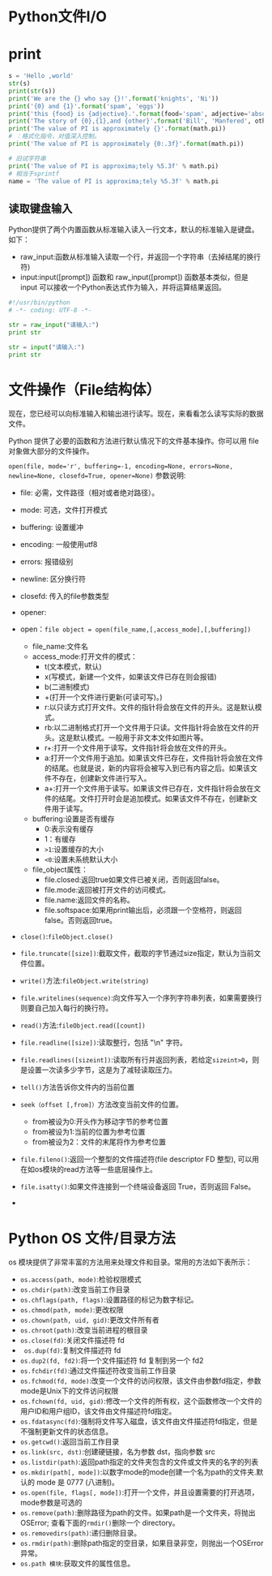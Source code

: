 # Python文件I/O

# print

```python
s = 'Hello ,world'
str(s)
print(str(s))
print('We are the {} who say {}!'.format('knights', 'Ni'))
print('{0} and {1}'.format('spam', 'eggs'))
print('this {food} is {adjective}.'.format(food='spam', adjective='absolutely horrible'))
print('The story of {0},{1},and {other}'.format('Bill', 'Manfered', other='Gerog'))
print('The value of PI is approximately {}'.format(math.pi))
# ：格式化指令，对值深入控制。
print('The value of PI is approximately {0:.3f}'.format(math.pi))

# 旧试字符串
print('The value of PI is approxima;tely %5.3f' % math.pi)
# 相当于sprintf
name = 'The value of PI is approxima;tely %5.3f' % math.pi
```
## 读取键盘输入
Python提供了两个内置函数从标准输入读入一行文本，默认的标准输入是键盘。如下：

* raw_input:函数从标准输入读取一个行，并返回一个字符串（去掉结尾的换行符)
* input:input([prompt]) 函数和 raw_input([prompt]) 函数基本类似，但是 input 可以接收一个Python表达式作为输入，并将运算结果返回。

```python
#!/usr/bin/python
# -*- coding: UTF-8 -*- 

str = raw_input("请输入:")
print str

str = input("请输入:")
print str
```

# 文件操作（File结构体）
现在，您已经可以向标准输入和输出进行读写。现在，来看看怎么读写实际的数据文件。

Python 提供了必要的函数和方法进行默认情况下的文件基本操作。你可以用 file 对象做大部分的文件操作。

`open(file, mode='r', buffering=-1, encoding=None, errors=None, newline=None, closefd=True, opener=None)`
参数说明:

* file: 必需，文件路径（相对或者绝对路径）。
* mode: 可选，文件打开模式
* buffering: 设置缓冲
* encoding: 一般使用utf8
* errors: 报错级别
* newline: 区分换行符
* closefd: 传入的file参数类型
* opener:

* open：`file object = open(file_name,[,access_mode],[,buffering])`
	* file_name:文件名
	* access_mode:打开文件的模式：
		* t(文本模式，默认)
		* x(写模式，新建一个文件，如果该文件已存在则会报错)
		* b(二进制模式)
		* +(打开一个文件进行更新(可读可写)。)
		* r:以只读方式打开文件。文件的指针将会放在文件的开头。这是默认模式。
		* rb:以二进制格式打开一个文件用于只读。文件指针将会放在文件的开头。这是默认模式。一般用于非文本文件如图片等。
		* r+:打开一个文件用于读写。文件指针将会放在文件的开头。
		* a:打开一个文件用于追加。如果该文件已存在，文件指针将会放在文件的结尾。也就是说，新的内容将会被写入到已有内容之后。如果该文件不存在，创建新文件进行写入。
		* a+:打开一个文件用于读写。如果该文件已存在，文件指针将会放在文件的结尾。文件打开时会是追加模式。如果该文件不存在，创建新文件用于读写。
	* buffering:设置是否有缓存
		* 0:表示没有缓存
		* 1：有缓存
		* `>1`:设置缓存的大小
		* `<0`:设置未系统默认大小
	* file_object属性：
		* file.closed:返回true如果文件已被关闭，否则返回false。
		* file.mode:返回被打开文件的访问模式。
		* file.name:返回文件的名称。
		* file.softspace:如果用print输出后，必须跟一个空格符，则返回false。否则返回true。
* `close()`:`fileObject.close()`
* `file.truncate([size])`:截取文件，截取的字节通过size指定，默认为当前文件位置。
* `write()`方法:`fileObject.write(string)`
* `file.writelines(sequence)`:向文件写入一个序列字符串列表，如果需要换行则要自己加入每行的换行符。
* `read()`方法:`fileObject.read([count])`
* `file.readline([size])`:读取整行，包括 "\n" 字符。
* `file.readlines([sizeint])`:读取所有行并返回列表，若给定`sizeint>0`，则是设置一次读多少字节，这是为了减轻读取压力。
* `tell()`方法告诉你文件内的当前位置
* `seek（offset [,from]）`方法改变当前文件的位置。
	* from被设为0:开头作为移动字节的参考位置
	* from被设为1:当前的位置为参考位置
	* from被设为2：文件的末尾将作为参考位置
* `file.fileno()`:返回一个整型的文件描述符(file descriptor FD 整型), 可以用在如os模块的read方法等一些底层操作上。
* `file.isatty()`:如果文件连接到一个终端设备返回 True，否则返回 False。
* 

# Python OS 文件/目录方法
os 模块提供了非常丰富的方法用来处理文件和目录。常用的方法如下表所示：

* `os.access(path, mode)`:检验权限模式
* `os.chdir(path)`:改变当前工作目录
* `os.chflags(path, flags)`:设置路径的标记为数字标记。
* `os.chmod(path, mode)`:更改权限
* `os.chown(path, uid, gid)`:更改文件所有者
* `os.chroot(path)`:改变当前进程的根目录
* `os.close(fd)`:关闭文件描述符 fd
* `	os.dup(fd)`:复制文件描述符 fd
* `os.dup2(fd, fd2)`:将一个文件描述符 fd 复制到另一个 fd2
* `os.fchdir(fd)`:通过文件描述符改变当前工作目录
* `os.fchmod(fd, mode)`:改变一个文件的访问权限，该文件由参数fd指定，参数mode是Unix下的文件访问权限
* `os.fchown(fd, uid, gid)`:修改一个文件的所有权，这个函数修改一个文件的用户ID和用户组ID，该文件由文件描述符fd指定。
* `os.fdatasync(fd)`:强制将文件写入磁盘，该文件由文件描述符fd指定，但是不强制更新文件的状态信息。
* `os.getcwd()`:返回当前工作目录
* `os.link(src, dst)`:创建硬链接，名为参数 dst，指向参数 src
* `os.listdir(path)`:返回path指定的文件夹包含的文件或文件夹的名字的列表
* `os.mkdir(path[, mode])`:以数字mode的mode创建一个名为path的文件夹.默认的 mode 是 0777 (八进制)。
* `os.open(file, flags[, mode])`:打开一个文件，并且设置需要的打开选项，mode参数是可选的
* `os.remove(path)`:删除路径为path的文件。如果path是一个文件夹，将抛出OSError; 查看下面的`rmdir()`删除一个 directory。
* `os.removedirs(path)`:递归删除目录。
* `os.rmdir(path)`:删除path指定的空目录，如果目录非空，则抛出一个OSError异常。
* `os.path 模块`:获取文件的属性信息。
